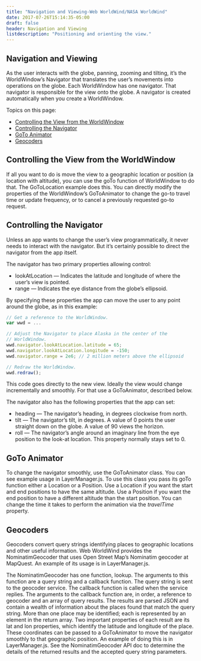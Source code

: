 ```yaml
---
title: "Navigation and Viewing-Web WorldWind/NASA WorldWind"
date: 2017-07-26T15:14:35-05:00
draft: false
header: Navigation and Viewing
listdescription: "Positioning and orienting the view."
---
```


## Navigation and Viewing

As the user interacts with the globe, panning, zooming and tilting, it’s the WorldWindow’s Navigator that translates the user’s movements into operations on the globe. Each WorldWindow has one navigator. That navigator is responsible for the view onto the globe. A navigator is created automatically when you create a WorldWindow.

Topics on this page:

- [Controlling the View from the WorldWindow](#controlling-view)
- [Controlling the Navigator](#controlling-navigator)
- [GoTo Animator](#goto)
- [Geocoders](#geocoders)

## <a name="controlling-view"></a>Controlling the View from the WorldWindow

If all you want to do is move the view to a geographic location or position (a location with altitude), you can use the goTo function of WorldWindow to do that. The GoToLocation example does this. You can directly modify the properties of the WorldWindow’s GoToAnimator to change the go-to travel time or update frequency, or to cancel a previously requested go-to request.

## <a name="controlling-navigator"></a>Controlling the Navigator

Unless an app wants to change the user’s view programmatically, it never needs to interact with the navigator. But it’s certainly possible to direct the navigator from the app itself.

The navigator has two primary properties allowing control:

- lookAtLocation — Indicates the latitude and longitude of where the user’s view is pointed.
- range — Indicates the eye distance from the globe’s ellipsoid.

By specifying these properties the app can move the user to any point around the globe, as in this example:

```javascript
// Get a reference to the WorldWindow.
var wwd = ...

// Adjust the Navigator to place Alaska in the center of the
// WorldWindow.
wwd.navigator.lookAtLocation.latitude = 65;
wwd.navigator.lookAtLocation.longitude = -150;
wwd.navigator.range = 2e6; // 2 million meters above the ellipsoid

// Redraw the WorldWindow.
wwd.redraw();
```

This code goes directly to the new view. Ideally the view would change incrementally and smoothly. For that use a GoToAnimator, described below.

The navigator also has the following properties that the app can set:

- heading — The navigator’s heading, in degrees clockwise from north.
- tilt — The navigator’s tilt, in degrees. A value of 0 points the user straight down on the globe. A value of 90 views the horizon.
- roll — The navigator’s angle around an imaginary line from the eye position to the look-at location. This property normally stays set to 0.

## <a name="goto"></a>GoTo Animator

To change the navigator smoothly, use the GoToAnimator class. You can see example usage in LayerManager.js. To  use this class you pass its goTo function either a Location or a Position. Use a Location if you want the start and end positions to have the same altitude. Use a Position if you want the end position to have a different altitude than the start position. You can change the time it takes to perform the animation via the *travelTime* property.

## <a name="geocoders"></a>Geocoders

Geocoders convert query strings identifying places to geographic locations and other useful information. Web WorldWind provides the NominatimGeocoder that uses Open Street Map’s Nominatim geocoder at MapQuest. An example of its usage is in LayerManager.js.

The NominatimGeocoder has one function, lookup. The arguments to this function are a query string and a callback function. The query string is sent to the geocoder service. The callback function is called when the service replies. The arguments to the callback function are, in order, a reference to geocoder and an array of query results. The results are parsed JSON and contain a wealth of information about the places found that match the query string. More than one place may be identified; each is represented by an element in the return array. Two important properties of each result are its lat and lon properties, which identify the latitude and longitude of the place. These coordinates can be passed to a GoToAnimator to move the navigator smoothly to that geographic position. An example of doing this is in LayerManager.js. See the NominatimGeocoder API doc to determine the details of the returned results and the accepted query string parameters.